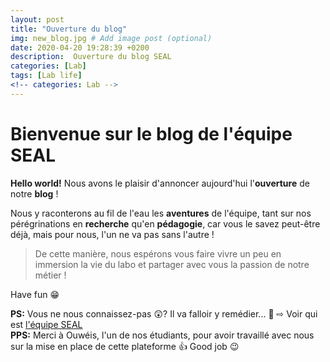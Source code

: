 ```yaml
---
layout: post
title: "Ouverture du blog"
img: new_blog.jpg # Add image post (optional)
date: 2020-04-20 19:28:39 +0200
description:  Ouverture du blog SEAL
categories: [Lab]
tags: [Lab life]
<!-- categories: Lab -->
---
```

# Bienvenue sur le blog de l'équipe SEAL 

**Hello world!** Nous avons le plaisir d'annoncer aujourd'hui l'**ouverture** de notre **blog** ! 

Nous y raconterons au fil de l'eau les **aventures** de l'équipe, tant sur nos pérégrinations en **recherche** qu'en **pédagogie**, car vous le savez peut-être déjà, mais pour nous, l'un ne va pas sans l'autre ! 

> De cette manière, nous espérons vous faire vivre un peu en immersion la vie du labo et partager avec vous la passion de notre métier !  

Have fun 😁


**PS:** Vous ne nous connaissez-pas 😲? Il va falloir y remédier... 🧐 &#x21E8; Voir qui est [l'équipe SEAL](/about/) <br/>
**PPS:** Merci à Ouwéis, l'un de nos étudiants, pour avoir travaillé avec nous sur la mise en place de cette plateforme 👍 Good job 😉 
